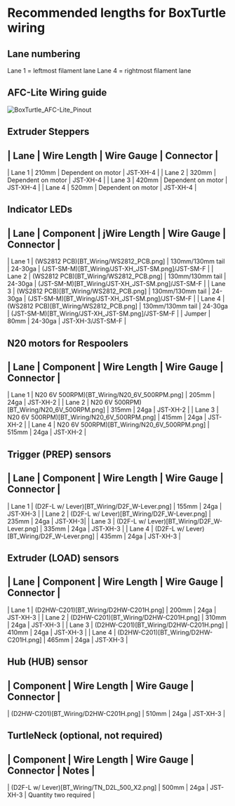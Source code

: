 # Recommended lengths for BoxTurtle wiring

## Lane numbering

Lane 1 = leftmost filament lane
Lane 4  = rightmost filament lane

## AFC-Lite Wiring guide
![BoxTurtle_AFC-Lite_Pinout](https://github.com/user-attachments/assets/134796f6-8458-4a61-9967-1292963d7b4b)

## Extruder Steppers
| Lane | Wire Length | Wire Gauge | Connector |
----------------------------------------------------
| Lane 1 | 210mm | Dependent on motor | JST-XH-4 |
| Lane 2 | 320mm | Dependent on motor | JST-XH-4 |
| Lane 3 | 420mm | Dependent on motor | JST-XH-4 |
| Lane 4 | 520mm | Dependent on motor | JST-XH-4 |

##  Indicator LEDs
| Lane | Component | jWire Length | Wire Gauge | Connector |
----------------------------------------------------
| Lane 1 | (WS2812 PCB)[BT_Wiring/WS2812_PCB.png] | 130mm/130mm tail | 24-30ga | (JST-SM-M)[BT_Wiring/JST-XH_JST-SM.png]/JST-SM-F |
| Lane 2 | (WS2812 PCB)[BT_Wiring/WS2812_PCB.png] | 130mm/130mm tail | 24-30ga | (JST-SM-M)[BT_Wiring/JST-XH_JST-SM.png]/JST-SM-F |
| Lane 3 | (WS2812 PCB)[BT_Wiring/WS2812_PCB.png] | 130mm/130mm tail | 24-30ga | (JST-SM-M)[BT_Wiring/JST-XH_JST-SM.png]/JST-SM-F |
| Lane 4 | (WS2812 PCB)[BT_Wiring/WS2812_PCB.png] | 130mm/130mm tail | 24-30ga | (JST-SM-M)[BT_Wiring/JST-XH_JST-SM.png]/JST-SM-F |
| Jumper | 80mm | 24-30ga | JST-XH-3/JST-SM-F |

##  N20 motors for Respoolers
| Lane | Component | Wire Length | Wire Gauge | Connector |
-----------------------------------------------
| Lane 1 | N20 6V 500RPM)[BT_Wiring/N20_6V_500RPM.png] | 205mm | 24ga | JST-XH-2 |
| Lane 2 | N20 6V 500RPM)[BT_Wiring/N20_6V_500RPM.png] | 315mm | 24ga | JST-XH-2 |
| Lane 3 | N20 6V 500RPM)[BT_Wiring/N20_6V_500RPM.png] | 415mm | 24ga | JST-XH-2 |
| Lane 4 | N20 6V 500RPM)[BT_Wiring/N20_6V_500RPM.png] | 515mm | 24ga | JST-XH-2 |

## Trigger (PREP) sensors
| Lane | Component | Wire Length | Wire Gauge | Connector |
-----------------------------------------------
| Lane 1 | (D2F-L w/ Lever)[BT_Wiring/D2F_W-Lever.png] | 155mm | 24ga | JST-XH-3 |
| Lane 2 | (D2F-L w/ Lever)[BT_Wiring/D2F_W-Lever.png] | 235mm | 24ga | JST-XH-3|
| Lane 3 | (D2F-L w/ Lever)[BT_Wiring/D2F_W-Lever.png] | 335mm | 24ga | JST-XH-3 |
| Lane 4 | (D2F-L w/ Lever)[BT_Wiring/D2F_W-Lever.png] | 435mm | 24ga | JST-XH-3 |

## Extruder (LOAD) sensors
| Lane | Component | Wire Length | Wire Gauge | Connector |
-----------------------------------------------
| Lane 1 | (D2HW-C201)[BT_Wiring/D2HW-C201H.png] | 200mm | 24ga | JST-XH-3 |
| Lane 2 | (D2HW-C201)[BT_Wiring/D2HW-C201H.png] | 310mm | 24ga | JST-XH-3 |
| Lane 3 | (D2HW-C201)[BT_Wiring/D2HW-C201H.png] | 410mm | 24ga | JST-XH-3 |
| Lane 4 | (D2HW-C201)[BT_Wiring/D2HW-C201H.png] | 465mm | 24ga | JST-XH-3 |

## Hub (HUB) sensor
| Component | Wire Length | Wire Gauge | Connector |
-----------------------------------------------
| (D2HW-C201)[BT_Wiring/D2HW-C201H.png] | 510mm | 24ga | JST-XH-3 |

## TurtleNeck (optional, not required)
| Component | Wire Length | Wire Gauge | Connector | Notes |
-------------------------------------------------------------
| (D2F-L w/ Lever)[BT_Wiring/TN_D2L_500_X2.png]  | 500mm | 24ga | JST-XH-3 | Quantity two required |
